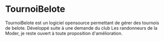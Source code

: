 # TournoiBelote
TournoiBelote est un logiciel opensource permettant de gérer des tournois de belote. Développé suite à une demande du club Les randonneurs de la Moder, je reste ouvert à toute proposition d'amélioration.
